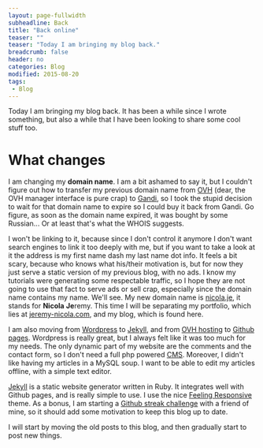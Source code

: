 ```yaml
---
layout: page-fullwidth
subheadline: Back
title: "Back online"
teaser: ""
teaser: "Today I am bringing my blog back."
breadcrumb: false
header: no
categories: Blog
modified: 2015-08-20
tags:
 - Blog
---
```


Today I am bringing my blog back.
It has been a while since I wrote something, but also a while that I have been looking to share some cool stuff too.

# What changes

I am changing my **domain name**. I am a bit ashamed to say it, but I couldn't figure out how to transfer my previous domain name from [OVH](http://www.ovh.com) (dear, the OVH manager interface is pure crap) to [Gandi](http://www.gandi.net), so I took the stupid decision to wait for that domain name to expire so I could buy it back from Gandi. Go figure, as soon as the domain name expired, it was bought by some Russian... Or at least that's what the WHOIS suggests.

I won't be linking to it, because since I don't control it anymore I don't want search engines to link it too deeply with me, but if you want to take a look at it the address is my first name dash my last name dot info. It feels a bit scary, because who knows what his/their motivation is, but for now they just serve a static version of my previous blog, with no ads. I know my tutorials were generating some respectable traffic, so I hope they are not going to use that fact to serve ads or sell crap, especially since the domain name contains my name. We'll see.
My new domain name is [nicola.je](http://nicola.je), it stands for **Nicola** **Je**remy. This time I will be separating my portfolio, which lies at [jeremy-nicola.com](http://jeremy-nicola.com), and my blog, which is found here.

I am also moving from [Wordpress](http://wordpress.org) to [Jekyll](http://jekyllrb.com), and from [OVH hosting](http://www.ovh.com) to [Github pages](https://pages.github.com/).
Wordpress is really great, but I always felt like it was too much for my needs. The only dynamic part of my website are the comments and the contact form, so I don't need a full php powered [CMS](https://en.wikipedia.org/wiki/Content_management_system). Moreover, I didn't like having my articles in a MySQL soup. I want to be able to edit my articles offline, with a simple text editor.

[Jekyll](http://jekyllrb.com) is a static website generator written in Ruby. It integrates well with Github pages, and is really simple to use. I use the nice [Feeling Responsive](https://github.com/Phlow/feeling-responsive) theme.
As a bonus, I am starting a [Github streak challenge](https://ryanseys.com/blog/177-days-of-github/) with a friend of mine, so it should add some motivation to keep this blog up to date.

I will start by moving the old posts to this blog, and then gradually start to post new things.
